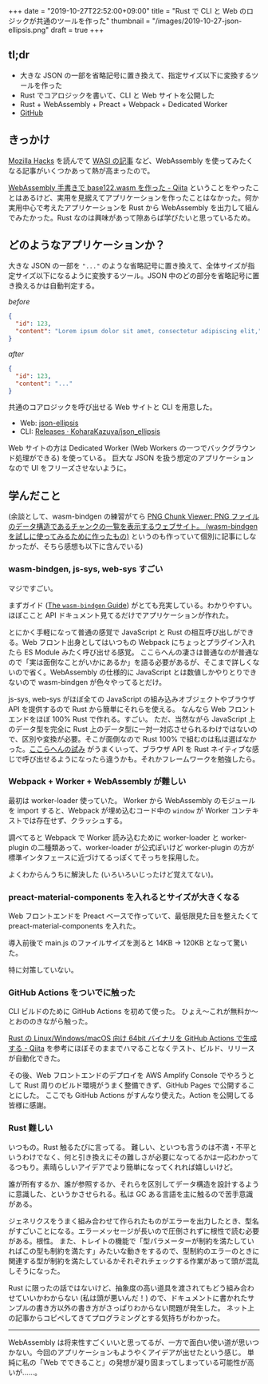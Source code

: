 +++
date = "2019-10-27T22:52:00+09:00"
title = "Rust で CLI と Web のロジックが共通のツールを作った"
thumbnail = "/images/2019-10-27-json-ellipsis.png"
draft = true
+++

## tl;dr

- 大きな JSON の一部を省略記号に置き換えて、指定サイズ以下に変換するツールを作った
- Rust でコアロジックを書いて、CLI と Web サイトを公開した
- Rust + WebAssembly + Preact + Webpack + Dedicated Worker
- [GitHub](https://github.com/KoharaKazuya/json_ellipsis)

## きっかけ

[Mozilla Hacks](https://hacks.mozilla.org/) を読んでて [WASI の記事](https://hacks.mozilla.org/2019/08/webassembly-interface-types/) など、WebAssembly を使ってみたくなる記事がいくつかあって熱が高まったので。

[WebAssembly 手書きで base122.wasm を作った - Qiita](https://qiita.com/KoharaKazuya/items/593aa8efbf743b20ec28) ということをやったことはあるけど、実用を見据えてアプリケーションを作ったことはなかった。何か実用中心で考えたアプリケーションを Rust から WebAssembly を出力して組んでみたかった。Rust なのは興味があって隙あらば学びたいと思っているため。

## どのようなアプリケーションか？

大きな JSON の一部を `"..."` のような省略記号に置き換えて、全体サイズが指定サイズ以下になるように変換するツール。JSON 中のどの部分を省略記号に置き換えるかは自動判定する。

_before_

```json
{
  "id": 123,
  "content": "Lorem ipsum dolor sit amet, consectetur adipiscing elit,"
}
```

_after_

```json
{
  "id": 123,
  "content": "..."
}
```

共通のコアロジックを呼び出せる Web サイトと CLI を用意した。

- Web: [json-ellipsis](https://koharakazuya.github.io/json_ellipsis/)
- CLI: [Releases · KoharaKazuya/json_ellipsis](https://github.com/KoharaKazuya/json_ellipsis/releases)

Web サイトの方は Dedicated Worker (Web Workers の一つでバックグラウンド処理ができる) を使っている。
巨大な JSON を扱う想定のアプリケーションなので UI をフリーズさせないように。

## 学んだこと

(余談として、wasm-bindgen の練習がてら [PNG Chunk Viewer: PNG ファイルのデータ構造であるチャンクの一覧を表示するウェブサイト。 (wasm-bindgen を試しに使ってみるために作ったもの)](https://github.com/KoharaKazuya/png-chunks-viewer) というのも作っていて個別に記事にしなかったが、そちら感想も以下に含んでいる)

### wasm-bindgen, js-sys, web-sys すごい

マジですごい。

まずガイド ([The `wasm-bindgen` Guide](https://rustwasm.github.io/docs/wasm-bindgen/)) がとても充実している。わかりやすい。
ほぼここと API ドキュメント見てるだけでアプリケーションが作れた。

とにかく手軽になって普通の感覚で JavaScript と Rust の相互呼び出しができる。Web フロント出身としてはいつもの Webpack にちょっとプラグイン入れたら ES Module みたく呼び出せる感覚。
ここらへんの凄さは普通なのが普通なので「実は面倒なことがいかにあるか」を語る必要があるが、そこまで詳しくないので省く。WebAssembly の仕様的に JavaScript とは数値しかやりとりできないので wasm-bindgen が色々やってるとだけ。

js-sys, web-sys がほぼ全ての JavaScript の組み込みオブジェクトやブラウザ API を提供するので Rust から簡単にそれらを使える。
なんなら Web フロントエンドをほぼ 100% Rust で作れる。すごい。
ただ、当然ながら JavaScript 上のデータ型を完全に Rust 上のデータ型に一対一対応させられるわけではないので、区別や変換が必要。そこが面倒なので Rust 100% で組むのは私は選ばなかった。[ここらへんの試み](https://hacks.mozilla.org/2019/08/webassembly-interface-types/) がうまくいって、ブラウザ API を Rust ネイティブな感じで呼び出せるようになったら違うかも。それかフレームワークを勉強したら。

### Webpack + Worker + WebAssembly が難しい

最初は worker-loader 使っていた。
Worker から WebAssembly のモジュールを import すると、Webpack が埋め込むコード中の `window` が Worker コンテキストでは存在せず、クラッシュする。

調べてると Webpack で Worker 読み込むために worker-loader と worker-plugin の二種類あって、worker-loader が公式ぽいけど worker-plugin の方が標準インタフェースに近づけてるっぽくてそっちを採用した。

よくわからんうちに解決した (いろいろいじったけど覚えてない)。

### preact-material-components を入れるとサイズが大きくなる

Web フロントエンドを Preact ベースで作っていて、最低限見た目を整えたくて preact-material-components を入れた。

導入前後で main.js のファイルサイズを測ると 14KB → 120KB となって驚いた。

特に対策していない。

### GitHub Actions をついでに触った

CLI ビルドのために GitHub Actions を初めて使った。
ひょえ〜これが無料か〜とおののきながら触った。

[Rust の Linux/Windows/macOS 向け 64bit バイナリを GitHub Actions で生成する - Qiita](https://qiita.com/dalance/items/66d97c252b8dd9c96c29) を参考にほぼそのままでハマることなくテスト、ビルド、リリースが自動化できた。

その後、Web フロントエンドのデプロイを AWS Amplify Console でやろうとして Rust 周りのビルド環境がうまく整備できず、GitHub Pages で公開することにした。
ここでも GitHub Actions がすんなり使えた。Action を公開してる皆様に感謝。

### Rust 難しい

いつもの。Rust 触るたびに言ってる。
難しい、といつも言うのは不満・不平というわけでなく、何と引き換えにその難しさが必要になってるかは一応わかってるつもり。素晴らしいアイデアでより簡単になってくれれば嬉しいけど。

誰が所有するか、誰が参照するか、それらを区別してデータ構造を設計するように意識した、というかさせられる。私は GC ある言語を主に触るので苦手意識がある。

ジェネリクスをうまく組み合わせて作られたものがエラーを出力したとき、型名がすごいことになる。エラーメッセージが長いので圧倒されずに根性で読む必要がある。根性。
また、トレイトの機能で「型パラメーターが制約を満たしていればこの型も制約を満たす」みたいな動きをするので、型制約のエラーのときに関連する型が制約を満たしているかそれぞれチェックする作業があって頭が混乱しそうになった。

Rust に限ったの話ではないけど、抽象度の高い道具を渡されてもどう組み合わせていいかわからない (私は頭が悪いんだ！) ので、ドキュメントに書かれたサンプルの書き方以外の書き方がさっぱりわからない問題が発生した。
ネット上の記事からコピペしてきてプログラミングとする気持ちがわかった。

---

WebAssembly は将来性すごくいいと思ってるが、一方で面白い使い道が思いつかない。今回のアプリケーションもようやくアイデアが出せたという感じ。
単純に私の「Web でできること」の発想が凝り固まってしまっている可能性が高いが……。

